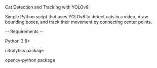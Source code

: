 Cat Detection and Tracking with YOLOv8

Simple Python script that uses YOLOv8 to detect cats in a video, draw bounding boxes, and track their movement by connecting center points.

-- Requirements --

Python 3.8+

ultralytics package

opencv-python package
